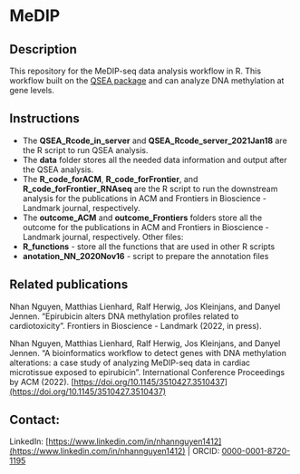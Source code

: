 # MeDIP

## Description
This repository for the MeDIP-seq data analysis workflow in R.
This workflow built on the [QSEA package](http://bioconductor.org/packages/release/bioc/html/qsea.html) and can analyze DNA methylation at gene levels. 

## Instructions
- The **QSEA_Rcode_in_server** and **QSEA_Rcode_server_2021Jan18** are the R script to run QSEA analysis.
- The **data** folder stores all the needed data information and output after the QSEA analysis.
- The **R_code_forACM**, **R_code_forFrontier**, and **R_code_forFrontier_RNAseq** are the R script to run the downstream analysis for the publications in ACM and Frontiers in Bioscience - Landmark journal, respectively.
- The **outcome_ACM** and **outcome_Frontiers** folders store all the outcome for the publications in ACM and Frontiers in Bioscience - Landmark journal, respectively.
Other files: 
- **R_functions** - store all the functions that are used in other R scripts
- **anotation_NN_2020Nov16** - script to prepare the annotation files

## Related publications 
Nhan Nguyen, Matthias Lienhard, Ralf Herwig, Jos Kleinjans, and Danyel Jennen. “Epirubicin alters DNA methylation profiles related to cardiotoxicity”. Frontiers in Bioscience - Landmark (2022, in press).

Nhan Nguyen, Matthias Lienhard, Ralf Herwig, Jos Kleinjans, and Danyel Jennen. “A bioinformatics workflow to detect genes with DNA methylation alterations: a case study of analyzing MeDIP-seq data in cardiac microtissue exposed to epirubicin”. International Conference Proceedings by ACM (2022). [https://doi.org/10.1145/3510427.3510437](https://doi.org/10.1145/3510427.3510437)

## Contact:
LinkedIn:	[https://www.linkedin.com/in/nhannguyen1412](https://www.linkedin.com/in/nhannguyen1412) | ORCID: [0000-0001-8720-1195](https://orcid.org/0000-0001-8720-1195)
